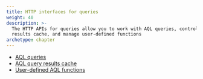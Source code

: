 ```yaml
---
title: HTTP interfaces for queries
weight: 40
description: >-
  The HTTP APIs for queries allow you to work with AQL queries, control the
  results cache, and manage user-defined functions
archetype: chapter
---
```

- [AQL queries](aql-queries.md)
- [AQL query results cache](aql-query-results-cache.md)
- [User-defined AQL functions](user-defined-aql-functions.md)
